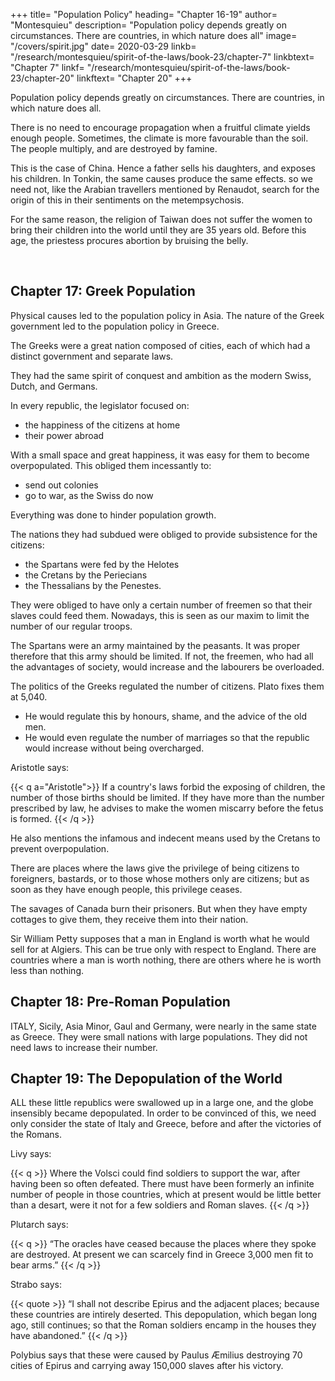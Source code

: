 +++
title=  "Population Policy"
heading=  "Chapter 16-19"
author=  "Montesquieu"
description=  "Population policy depends greatly on circumstances. There are countries, in which nature does all"
image=  "/covers/spirit.jpg"
date=  2020-03-29
linkb=  "/research/montesquieu/spirit-of-the-laws/book-23/chapter-7"
linkbtext=  "Chapter 7"
linkf=  "/research/montesquieu/spirit-of-the-laws/book-23/chapter-20"
linkftext=  "Chapter 20"
+++


Population policy depends greatly on circumstances. There are countries, in which nature does all. 

There is no need to encourage propagation when a fruitful climate yields enough people. Sometimes, the climate is more favourable than the soil. The people multiply, and are destroyed by famine. 

This is the case of China. Hence a father sells his daughters, and exposes his children. In Tonkin, the same causes produce the same effects. so we need not, like the Arabian travellers mentioned by Renaudot, search for the origin of this in their sentiments on the metempsychosis.

For the same reason, the religion of Taiwan does not suffer the women to bring their children into the world until they are 35 years old. Before this age, the priestess procures abortion by bruising the belly.

<br>

## Chapter 17: Greek Population

Physical causes led to the population policy in Asia. The nature of the Greek government led to the population policy in Greece. 

The Greeks were a great nation composed of cities, each of which had a distinct government and separate laws. 

They had the same spirit of conquest and ambition as the modern Swiss, Dutch, and Germans.  

In every republic, the legislator focused on: 
- the happiness of the citizens at home
- their power abroad

<!-- These they made not inferior to that of the neighbouring cities.  -->With a small space and great happiness, it was easy for them to become overpopulated. This obliged them incessantly to: 
- send out colonies 
- go to war, as the Swiss do now

Everything was done to hinder population growth.

<!-- They had amongst them republics, whose constitution was very remarkable.  -->The nations they had subdued were obliged to provide subsistence for the citizens:
- the Spartans were fed by the Helotes
- the Cretans by the Periecians
- the Thessalians by the Penestes. 

They were obliged to have only a certain number of freemen so that their slaves could feed them. Nowadays, this is seen as our maxim to <!--  It is a received maxim in our days, that it is necessary to --> limit the number of our regular troops.

The Spartans were an army maintained by the peasants. It was proper therefore that this army should be limited. If not, the freemen, who had all the advantages of society, would increase and the labourers be overloaded.

The politics of the Greeks regulated the number of citizens. Plato fixes them at 5,040. 
- He would regulate this by honours, shame, and the advice of the old men.
- He would even regulate the number of marriages so that the republic would increase without being overcharged.

<!-- If the laws of ,  -->

Aristotle says:

{{< q a="Aristotle">}}
If a country's laws forbid the exposing of children, the number of those births should be limited. If they have more than the number prescribed by law, he advises to make the women miscarry before the fetus is formed.
{{< /q >}}

He also mentions the infamous and indecent means used by the Cretans to prevent overpopulation<!--  their having too great a number of children; a proceeding too indecent to repeat -->.

There are places where the laws give the privilege of being citizens to foreigners, bastards, or to those whose mothers only are citizens; but as soon as they have enough people, this privilege ceases. 

The savages of Canada burn their prisoners. But when they have empty cottages to give them, they receive them into their nation.

Sir William Petty supposes that a man in England is worth what he would sell for at Algiers. This can be true only with respect to England. There are countries where a man is worth nothing, there are others where he is worth less than nothing.


## Chapter 18:  Pre-Roman Population

ITALY, Sicily, Asia Minor, Gaul and Germany, were nearly in the same state as Greece. They were small nations with large populations. They did not need laws to increase their number.


## Chapter 19: The Depopulation of the World

ALL these little republics were swallowed up in a large one, and the globe insensibly became depopulated. In order to be convinced of this, we need only consider the state of Italy and Greece, before and after the victories of the Romans.

Livy says:

{{< q >}}
Where the Volsci could find soldiers to support the war, after having been so often defeated. There must have been formerly an infinite number of people in those countries, which at present would be little better than a desart, were it not for a few soldiers and Roman slaves.
{{< /q >}}

Plutarch says:

{{< q >}}
“The oracles have ceased because the places where they spoke are destroyed. At present we can scarcely find in Greece 3,000 men fit to bear arms.”
{{< /q >}}

Strabo says:

{{< quote >}}
“I shall not describe Epirus and the adjacent places; because these countries are intirely deserted. This depopulation, which began long ago, still continues; so that the Roman soldiers encamp in the houses they have abandoned.”
{{< /q >}}


Polybius says that these were caused by Paulus Æmilius destroying 70 cities of Epirus and carrying away 150,000 slaves after his victory.
